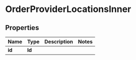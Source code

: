 

# OrderProviderLocationsInner


## Properties

| Name | Type | Description | Notes |
|------------ | ------------- | ------------- | -------------|
|**id** | **Id** |  |  |



